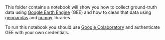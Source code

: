 This folder contains a notebook will show you how to collect ground-truth data using [Google Earth Engine](https://earthengine.google.com/) (GEE)  and how to clean that data using [geopandas](https://geopandas.org/) and [numpy](https://numpy.org/) libraries.

To run this notebook you should use [Google Colaboratory](https://colab.research.google.com/notebooks/intro.ipynb) and authenticate GEE with your own credentials.
